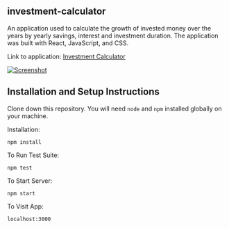 ## investment-calculator

An application used to calculate the growth of invested money over the years by yearly savings, interest and investment duration. 
The application was built with React, JavaScript, and CSS.

Link to application: [Investment Calculator](https://saschastg.github.io/investment-calculator/)

[![Screenshot](https://i.postimg.cc/dQGZn8SX/Screenshot-2023-09-11-162556.png)](https://postimg.cc/t7Cg4Vbt)

## Installation and Setup Instructions

Clone down this repository. You will need `node` and `npm` installed globally on your machine.  

Installation:

`npm install`  

To Run Test Suite:  

`npm test`  

To Start Server:

`npm start`  

To Visit App:

`localhost:3000`  
